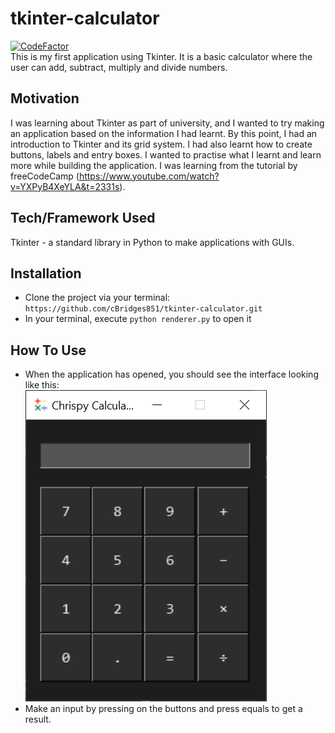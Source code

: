 # tkinter-calculator
[![CodeFactor](https://www.codefactor.io/repository/github/cbridges851/tkinter-calculator/badge)](https://www.codefactor.io/repository/github/cbridges851/tkinter-calculator)  
This is my first application using Tkinter. It is a basic calculator where the user can add, subtract, multiply and divide numbers.

## Motivation
I was learning about Tkinter as part of university, and I wanted to try making an application based on the information I had learnt. By this point, I had an introduction to Tkinter and its grid system. I had also learnt how to create buttons, labels and entry boxes. I wanted to practise what I learnt and learn more while building the application. I was learning from the tutorial by freeCodeCamp (https://www.youtube.com/watch?v=YXPyB4XeYLA&t=2331s).

## Tech/Framework Used
Tkinter - a standard library in Python to make applications with GUIs.

## Installation
- Clone the project via your terminal: `https://github.com/cBridges851/tkinter-calculator.git`
- In your terminal, execute `python renderer.py` to open it

## How To Use
- When the application has opened, you should see the interface looking like this:  
![Calculator Interface](calculator.png)
- Make an input by pressing on the buttons and press equals to get a result.
